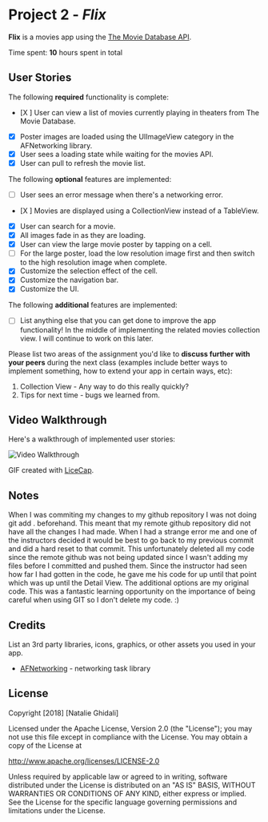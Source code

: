 # Project 2 - *Flix*

**Flix** is a movies app using the [The Movie Database API](http://docs.themoviedb.apiary.io/#).

Time spent: **10** hours spent in total

## User Stories

The following **required** functionality is complete:

- [X ] User can view a list of movies currently playing in theaters from The Movie Database.
- [X] Poster images are loaded using the UIImageView category in the AFNetworking library.
- [X] User sees a loading state while waiting for the movies API.
- [X] User can pull to refresh the movie list.

The following **optional** features are implemented:

- [ ] User sees an error message when there's a networking error.
- [X ] Movies are displayed using a CollectionView instead of a TableView.
- [X] User can search for a movie.
- [X] All images fade in as they are loading.
- [X] User can view the large movie poster by tapping on a cell.
- [ ] For the large poster, load the low resolution image first and then switch to the high resolution image when complete.
- [X] Customize the selection effect of the cell.
- [X] Customize the navigation bar.
- [X] Customize the UI.

The following **additional** features are implemented:

- [ ] List anything else that you can get done to improve the app functionality!
In the middle of implementing the related movies collection view. I will continue to work on this later.

Please list two areas of the assignment you'd like to **discuss further with your peers** during the next class (examples include better ways to implement something, how to extend your app in certain ways, etc):

1. Collection View - Any way to do this really quickly?
2. Tips for next time - bugs we learned from.
## Video Walkthrough

Here's a walkthrough of implemented user stories:

<img src='https://i.imgur.com/3IfwM7A.gif' title='Video Walkthrough' width='' alt='Video Walkthrough' />

GIF created with [LiceCap](http://www.cockos.com/licecap/).

## Notes

When I was commiting my changes to my github repository I was not doing git add . beforehand. This meant that my remote github repository did not have all the changes I had made. When I had a strange error me and one of the instructors decided it would be best to go back to my previous commit and did a hard reset to that commit. This unfortunately deleted all my code since the remote github was not being updated since I wasn't adding my files before I committed and pushed them. Since the instructor had seen how far I had gotten in the code, he gave me his code for up until that point which was up until the Detail View. The additional options are my original code. This was a fantastic learning opportunity on the importance of being careful when using GIT so I don't delete my code. :)

## Credits

List an 3rd party libraries, icons, graphics, or other assets you used in your app.

- [AFNetworking](https://github.com/AFNetworking/AFNetworking) - networking task library

## License

Copyright [2018] [Natalie Ghidali]

Licensed under the Apache License, Version 2.0 (the "License");
you may not use this file except in compliance with the License.
You may obtain a copy of the License at

http://www.apache.org/licenses/LICENSE-2.0

Unless required by applicable law or agreed to in writing, software
distributed under the License is distributed on an "AS IS" BASIS,
WITHOUT WARRANTIES OR CONDITIONS OF ANY KIND, either express or implied.
See the License for the specific language governing permissions and
limitations under the License.
